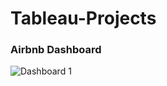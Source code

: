# Tableau-Projects

### Airbnb Dashboard
![Dashboard 1](https://user-images.githubusercontent.com/69259777/206843131-644980f9-01ba-475a-82f7-48fde58bb484.png)
